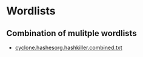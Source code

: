 # Wordlists

## Combination of mulitple wordlists
* [cyclone.hashesorg.hashkiller.combined.txt](https://weakpass.com/wordlist/1927)
